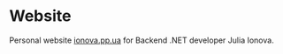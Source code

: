 # Website
Personal website [ionova.pp.ua](https://ionova.pp.ua/) for Backend .NET developer Julia Ionova.

